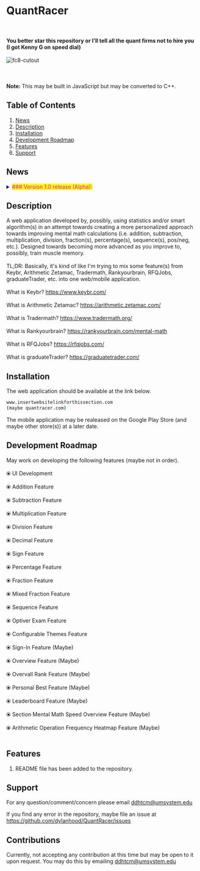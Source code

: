 # QuantRacer
<br></br>
<b> You better star this repository or I'll tell all the quant firms not to hire you (I got Kenny G on speed dial)</b>
<br></br>
![fc8-cutout](https://user-images.githubusercontent.com/66035537/210859954-07cc5d71-f02c-486c-ad8d-00139ffd901b.png)
<br></br>
<br></br>
<b>Note: </b> This may be built in JavaScript but may be converted to C++.</br>

## Table of Contents
1. [News](#news)
2. [Description](#description)
3. [Installation](#installation)
4. [Development Roadmap](#development-roadmap)
5. [Features](#features)
6. [Support](#support)

## News

<details><summary><mark><font color=darkened>### Version 1.0 release (Alpha):</font></mark></summary>
  <div>&emsp;</div>
&emsp; • This version may be actively and/or inactively in progress.
<br><br>

<b>WARNING:</b> This is not an official QuantRacer release. Use at your own risk.
<br></br>
This is an early-access view into the development of the web/mobile application, currently, titled "QuantRacer".
</details>

## Description

A web application developed by, possibly, using statistics and/or smart algorithm(s) in an attempt towards creating a more personalized approach towards improving mental math calculations (i.e. addition, subtraction, multiplication, division, fraction(s), percentage(s), sequence(s), pos/neg, etc.). Designed towards becoming more advanced as you improve to, possibly, train muscle memory.
<br></br>
TL;DR: Basically, it's kind of like I'm trying to mix some feature(s) from Keybr, Arithmetic Zetamac, Tradermath, Rankyourbrain, RFQJobs, graduateTrader, etc. into one web/mobile application.
<br></br>
What is Keybr? https://www.keybr.com/
<br></br>
What is Arithmetic Zetamac? https://arithmetic.zetamac.com/
<br></br>
What is Tradermath? https://www.tradermath.org/
<br></br>
What is Rankyourbrain? https://rankyourbrain.com/mental-math
<br></br>
What is RFQJobs? https://rfqjobs.com/
<br></br>
What is graduateTrader? https://graduatetrader.com/


## Installation

The web application should be available at the link below.

``` bash
www.insertwebsitelinkforthissection.com
(maybe quantracer.com)
```

The mobile application may be realeased on the Google Play Store (and maybe other store(s)) at a later date.

## Development Roadmap

May work on developing the following features (maybe not in order).
<br></br>
⦿ UI Development
<br></br>
⦿ Addition Feature
<br></br>
⦿ Subtraction Feature
<br></br>
⦿ Multiplication Feature
<br></br>
⦿ Division Feature
<br></br>
⦿ Decimal Feature
<br></br>
⦿ Sign Feature
<br></br>
⦿ Percentage Feature
<br></br>
⦿ Fraction Feature
<br></br>
⦿ Mixed Fraction Feature
<br></br>
⦿ Sequence Feature
<br></br>
⦿ Optiver Exam Feature
<br></br>
⦿ Configurable Themes Feature
<br></br>
⦿ Sign-In Feature (Maybe)
<br></br>
⦿ Overview Feature (Maybe)
<br></br>
⦿ Overvall Rank Feature (Maybe)
<br></br>
⦿ Personal Best Feature (Maybe)
<br></br>
⦿ Leaderboard Feature (Maybe)
<br></br>
⦿ Section Mental Math Speed Overview Feature (Maybe)
<br></br>
⦿ Arithmetic Operation Frequency Heatmap Feature (Maybe)
<br></br>





## Features

1. README file has been added to the repository.


## Support

For any question/comment/concern please email <ddhtcm@umsystem.edu>

If you find any error in the repository, maybe file an issue at <https://github.com/dylanhood/QuantRacer/issues>

## Contributions

Currently, not accepting any contribution at this time but may be open to it upon request. You may do this by emailing <ddhtcm@umsystem.edu>

